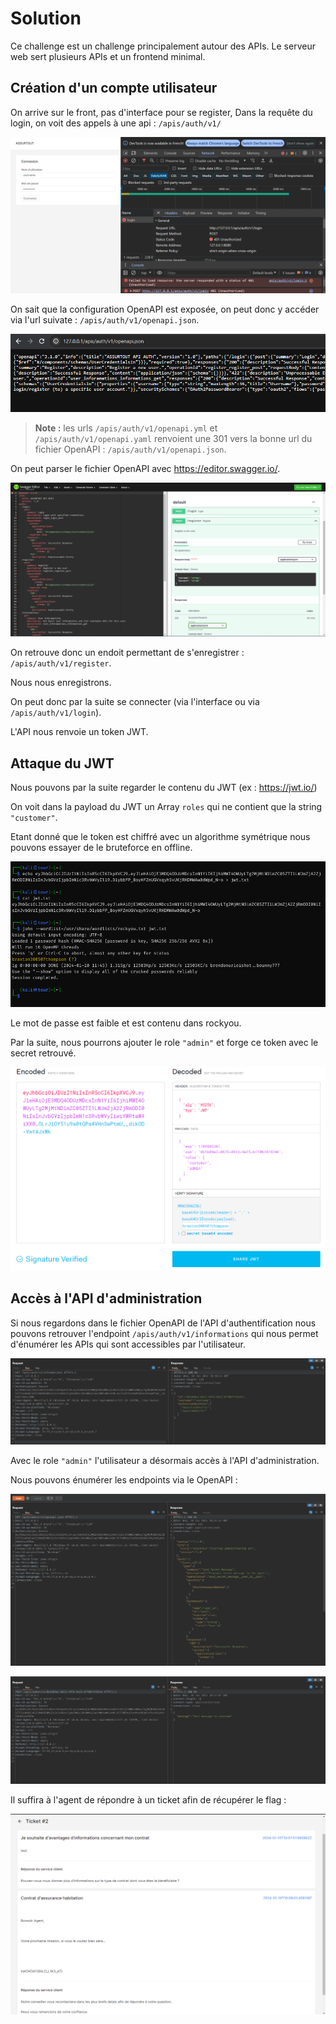 # Solution

Ce challenge est un challenge principalement autour des APIs. Le serveur web sert
plusieurs APIs et un frontend minimal.

## Création d'un compte utilisateur

On arrive sur le front, pas d'interface pour se register, Dans la requête du login, 
on voit des appels à une api : `/apis/auth/v1/`

![Appels à l'API d'authentification lors de la requête de login](./images/login_request.png)

On sait que la configuration OpenAPI est exposée, on peut donc y accéder via l'url
suivate :
`/apis/auth/v1/openapi.json`.

![Accès à la configuration OpenAPI](./images/auth_openapi.png)

> **Note :** les urls `/apis/auth/v1/openapi.yml` et `/apis/auth/v1/openapi.yaml`
> renvoient une 301 vers la bonne url du fichier OpenAPI : `/apis/auth/v1/openapi.json`.

On peut parser le fichier OpenAPI avec https://editor.swagger.io/.

![Informations trouvées via la configuration OpenAPI](./images/auth_swagger.png)

On retrouve donc un endoit permettant de s'enregistrer : `/apis/auth/v1/register`.

Nous nous enregistrons.

On peut donc par la suite se connecter (via l'interface ou via `/apis/auth/v1/login`).

L'API nous renvoie un token JWT.

## Attaque du JWT

Nous pouvons par la suite regarder le contenu du JWT (ex : https://jwt.io/)

On voit dans la payload du JWT un Array `roles` qui ne contient que la string
`"customer"`.

Etant donné que le token est chiffré avec un algorithme symétrique nous pouvons essayer
de le bruteforce en offline.

![Bruteforce du JWT](./images/bruteforce_jwt.png)

Le mot de passe est faible et est contenu dans rockyou.

Par la suite, nous pourrons ajouter le role `"admin"` et forge ce token avec le secret
retrouvé.

![Ajout du role admin dans le JWT](./images/add_admin_role.png)

## Accès à l'API d'administration

Si nous regardons dans le fichier OpenAPI de l'API d'authentification nous pouvons
retrouver l'endpoint `/apis/auth/v1/informations` qui nous permet d'énumérer les
APIs qui sont accessibles par l'utilisateur.

![APIs accessibles](./images/available_api_paths.png)

Avec le role `"admin"` l'utilisateur a désormais accès à l'API d'administration.

Nous pouvons énumérer les endpoints via le OpenAPI : 

![OpenAPI de l'API admin](./images/admin_openapi.png)

![Envoi du message secret à l'agent](./images/send_message.png)

Il suffira à l'agent de répondre à un ticket afin de récupérer le flag : 

![Récupérer le flag](./images/get_flag.png)